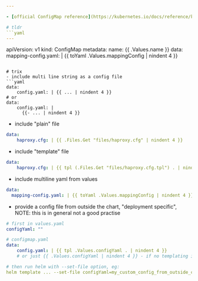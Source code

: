 ```yaml
---

- [official ConfigMap reference](https://kubernetes.io/docs/reference/kubernetes-api/config-and-storage-resources/config-map-v1/)

# tldr
```yaml
---
```

apiVersion: v1
kind: ConfigMap
metadata:
  name: {{ .Values.name }}
data:
  mapping-config.yaml: | {{ toYaml .Values.mappingConfig | nindent 4 }}
```

# trix
- include multi line string as a config file
```yaml
data:
    config.yaml: | {{ ... | nindent 4 }}
# or
data:
    config.yaml: |
      {{- ... | nindent 4 }}
```

- include "plain" file
```yaml
data:
    haproxy.cfg: | {{ .Files.Get "files/haproxy.cfg" | nindent 4 }}
```
- include "template" file
```yaml
data:
    haproxy.cfg: | {{ tpl (.Files.Get "files/haproxy.cfg.tpl") . | nindent 4 }}
```

- include multiline yaml from values
```yaml
data:
  mapping-config.yaml: | {{ toYaml .Values.mappingConfig | nindent 4 }}
```

- provide a config file from outside the chart, "deployment specific",
  NOTE: this is in general not a good practise
```yaml
# first in values.yaml
configYaml: ""

# configmap.yaml
data:
    config.yaml: | {{ tpl .Values.configYaml . | nindent 4 }}
    # or just {{ .Values.configYaml | nindent 4 }} - if no templating is needed

# then run helm with --set-file option, eg:
helm template ... --set-file configYaml=my_custom_config_from_outside_chart.yaml
```

